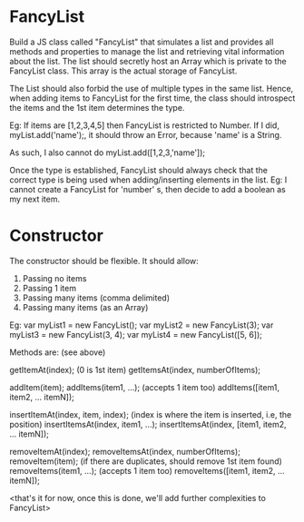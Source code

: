 # FancyList

Build a JS class called "FancyList" that simulates a list and provides all methods and properties to manage the list and retrieving vital information about the list.
The list should secretly host an Array which is private to the FancyList class.
This array is the actual storage of FancyList.

The List should also forbid the use of multiple types in the same list. Hence, when adding items to FancyList for the first time, the class should introspect the items and the 1st item determines the type.

Eg:
If items are [1,2,3,4,5] then FancyList is restricted to Number.
If I did, myList.add('name');, it should throw an Error, because 'name' is a String.

As such, I also cannot do myList.add([1,2,3,'name']);

Once the type is established, FancyList should always check that the correct type is being used when adding/inserting elements in the list.
Eg: I cannot create a FancyList for 'number' s, then decide to add a boolean as my next item.

Constructor
===========
The constructor should be flexible. It should allow:
1) Passing no items
2) Passing 1 item
3) Passing many items (comma delimited)
4) Passing many items (as an Array)

Eg:
var myList1 = new FancyList();
var myList2 = new FancyList(3);
var myList3 = new FancyList(3, 4);
var myList4 = new FancyList([5, 6]);

Methods are:
<constructor> (see above)

getItemAt(index); (0 is 1st item)
getItemsAt(index, numberOfItems);

addItem(item);
addItems(item1, ...); (accepts 1 item too)
addItems([item1, item2, ... itemN]);

insertItemAt(index, item, index); (index is where the item is inserted, i.e, the position)
insertItemsAt(index, item1, ...);
insertItemsAt(index, [item1, item2, ... itemN]);

removeItemAt(index);
removeItemsAt(index, numberOfItems);
removeItem(item); (if there are duplicates, should remove 1st item found)
removeItems(item1, ...); (accepts 1 item too)
removeItems([item1, item2, ... itemN]);

<that's it for now, once this is done, we'll add further complexities to FancyList>






